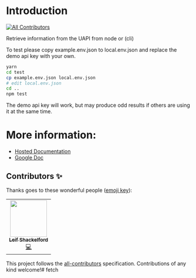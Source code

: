 <!-- ## fetch [![Build Status](https://travis-ci.org/cannabis-labeling-api/fetch.svg?branch=master)](https://travis-ci.org/cannabis-labeling-api/fetch) [![Coverage Status](https://coveralls.io/repos/github/cannabis-labeling-api/fetch/badge.svg?branch=master)](https://coveralls.io/github/cannabis-labeling-api/fetch?branch=master)
[![NPM](https://nodei.co/npm/@cannabis-labeling-api/fetch.png?downloads=true)](https://nodei.co/npm/cannabis-labeling-api/fetch/) -->

# Introduction
<!-- ALL-CONTRIBUTORS-BADGE:START - Do not remove or modify this section -->
[![All Contributors](https://img.shields.io/badge/all_contributors-1-orange.svg?style=flat-square)](#contributors-)
<!-- ALL-CONTRIBUTORS-BADGE:END -->

Retrieve information from the UAPI from node or (cli)

To test please copy example.env.json to local.env.json and replace the demo api key with your own.

```sh
yarn
cd test
cp example.env.json local.env.json
# edit local.env.json
cd ..
npm test
```
The demo api key will work, but may produce odd results if others are using it at the same time.

# More information:

- [Hosted Documentation](https://cannabis-labeling-api.github.io/universal-cannabis-api/)
- [Google Doc](https://docs.google.com/document/d/1KXGiw4Gjb3kKb8SEOZmzRyIonxqCjKSbJpgsifr9uZw)

## Contributors ✨

Thanks goes to these wonderful people ([emoji key](https://allcontributors.org/docs/en/emoji-key)):

<!-- ALL-CONTRIBUTORS-LIST:START - Do not remove or modify this section -->
<!-- prettier-ignore-start -->
<!-- markdownlint-disable -->
<table>
  <tr>
    <td align="center"><a href="http://chroma.io"><img src="https://avatars.githubusercontent.com/u/4080925?v=4?s=100" width="100px;" alt=""/><br /><sub><b>Leif Shackelford</b></sub></a><br /><a href="https://github.com/Cannabis-Labeling-API/universal-cannabis-api/commits?author=1e1f" title="Code">💻</a></td>
  </tr>
</table>

<!-- markdownlint-restore -->
<!-- prettier-ignore-end -->

<!-- ALL-CONTRIBUTORS-LIST:END -->

This project follows the [all-contributors](https://github.com/all-contributors/all-contributors) specification. Contributions of any kind welcome!# fetch
